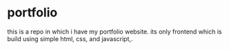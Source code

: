 # portfolio
this is a repo in which i have my portfolio website. its only frontend which is build using simple html, css, and javascript,.
